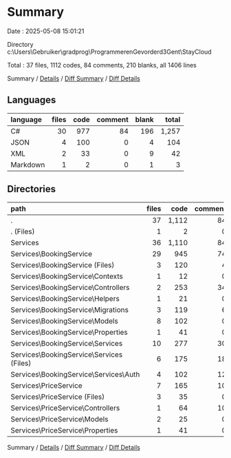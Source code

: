 # Summary

Date : 2025-05-08 15:01:21

Directory c:\\Users\\Gebruiker\\gradprog\\ProgrammerenGevorderd3Gent\\StayCloud

Total : 37 files,  1112 codes, 84 comments, 210 blanks, all 1406 lines

Summary / [Details](details.md) / [Diff Summary](diff.md) / [Diff Details](diff-details.md)

## Languages
| language | files | code | comment | blank | total |
| :--- | ---: | ---: | ---: | ---: | ---: |
| C# | 30 | 977 | 84 | 196 | 1,257 |
| JSON | 4 | 100 | 0 | 4 | 104 |
| XML | 2 | 33 | 0 | 9 | 42 |
| Markdown | 1 | 2 | 0 | 1 | 3 |

## Directories
| path | files | code | comment | blank | total |
| :--- | ---: | ---: | ---: | ---: | ---: |
| . | 37 | 1,112 | 84 | 210 | 1,406 |
| . (Files) | 1 | 2 | 0 | 1 | 3 |
| Services | 36 | 1,110 | 84 | 209 | 1,403 |
| Services\\BookingService | 29 | 945 | 74 | 182 | 1,201 |
| Services\\BookingService (Files) | 3 | 120 | 4 | 32 | 156 |
| Services\\BookingService\\Contexts | 1 | 12 | 0 | 2 | 14 |
| Services\\BookingService\\Controllers | 2 | 253 | 34 | 59 | 346 |
| Services\\BookingService\\Helpers | 1 | 21 | 0 | 2 | 23 |
| Services\\BookingService\\Migrations | 3 | 119 | 6 | 28 | 153 |
| Services\\BookingService\\Models | 8 | 102 | 0 | 5 | 107 |
| Services\\BookingService\\Properties | 1 | 41 | 0 | 1 | 42 |
| Services\\BookingService\\Services | 10 | 277 | 30 | 53 | 360 |
| Services\\BookingService\\Services (Files) | 6 | 175 | 18 | 34 | 227 |
| Services\\BookingService\\Services\\Auth | 4 | 102 | 12 | 19 | 133 |
| Services\\PriceService | 7 | 165 | 10 | 27 | 202 |
| Services\\PriceService (Files) | 3 | 35 | 0 | 12 | 47 |
| Services\\PriceService\\Controllers | 1 | 64 | 10 | 13 | 87 |
| Services\\PriceService\\Models | 2 | 25 | 0 | 1 | 26 |
| Services\\PriceService\\Properties | 1 | 41 | 0 | 1 | 42 |

Summary / [Details](details.md) / [Diff Summary](diff.md) / [Diff Details](diff-details.md)